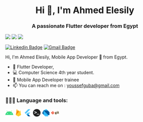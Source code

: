 <h1 align="center">Hi 👋, I'm Ahmed Elesily</h1>
<h3 align="center">A passionate Flutter developer from Egypt</h3>

![](https://img.shields.io/badge/Mobile-Engineer-purple)  ![](https://img.shields.io/badge/Flutter-Expert-informational) ![](https://img.shields.io/badge/Dart-Lover-6B9CB0) 

[![Linkedin Badge](https://img.shields.io/badge/YoussefAhmed-30302f?style=flat&logo=linkedin&logoColor=white)](https://www.linkedin.com/in/ahmedelesily/)
[![Gmail Badge](https://img.shields.io/badge/youssefguba@gmail.com-30302f?style=flat&logo=Gmail&logoColor=red)](mailto:ahmadelesily@gmail.com)


Hi, I'm Ahmed Elesily, Mobile App Developer 🚀 from Egypt.
- 🐳 Flutter Developer, 
- 💻 Computer Science 4th year student.
- 🌱 Mobile App Developer trainee
- 📫 You can reach me on : youssefguba@gmail.com

### 👨🏻‍💻 Language and tools: 
<img height="25" src="https://raw.githubusercontent.com/github/explore/80688e429a7d4ef2fca1e82350fe8e3517d3494d/topics/android/android.png"></img>
<img height="25" src="https://raw.githubusercontent.com/github/explore/80688e429a7d4ef2fca1e82350fe8e3517d3494d/topics/firebase/firebase.png"></img>
<img height="25" src="https://raw.githubusercontent.com/github/explore/80688e429a7d4ef2fca1e82350fe8e3517d3494d/topics/flutter/flutter.png"></img>
<img height="25" src="https://raw.githubusercontent.com/github/explore/80688e429a7d4ef2fca1e82350fe8e3517d3494d/topics/terminal/terminal.png"></img>
<img height="25" src="https://raw.githubusercontent.com/github/explore/80688e429a7d4ef2fca1e82350fe8e3517d3494d/topics/dart/dart.png"></img>
<img height="25" src="https://raw.githubusercontent.com/github/explore/80688e429a7d4ef2fca1e82350fe8e3517d3494d/topics/git/git.png"></img>

